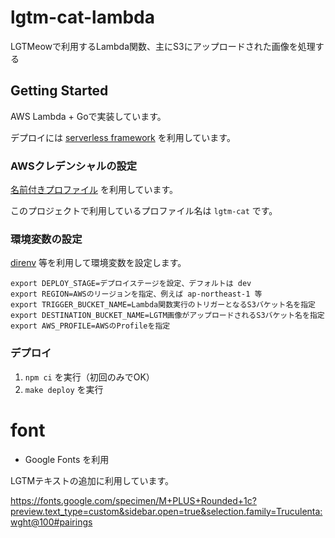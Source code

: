 # lgtm-cat-lambda
LGTMeowで利用するLambda関数、主にS3にアップロードされた画像を処理する

## Getting Started

AWS Lambda + Goで実装しています。

デプロイには [serverless framework](https://www.serverless.com/) を利用しています。

### AWSクレデンシャルの設定

[名前付きプロファイル](https://docs.aws.amazon.com/ja_jp/cli/latest/userguide/cli-configure-profiles.html) を利用しています。

このプロジェクトで利用しているプロファイル名は `lgtm-cat` です。

### 環境変数の設定

[direnv](https://github.com/direnv/direnv) 等を利用して環境変数を設定します。

```
export DEPLOY_STAGE=デプロイステージを設定、デフォルトは dev
export REGION=AWSのリージョンを指定、例えば ap-northeast-1 等
export TRIGGER_BUCKET_NAME=Lambda関数実行のトリガーとなるS3バケット名を指定
export DESTINATION_BUCKET_NAME=LGTM画像がアップロードされるS3バケット名を指定
export AWS_PROFILE=AWSのProfileを指定
```

### デプロイ

1. `npm ci` を実行（初回のみでOK）
1. `make deploy` を実行

# font
- Google Fonts を利用

LGTMテキストの追加に利用しています。

https://fonts.google.com/specimen/M+PLUS+Rounded+1c?preview.text_type=custom&sidebar.open=true&selection.family=Truculenta:wght@100#pairings
